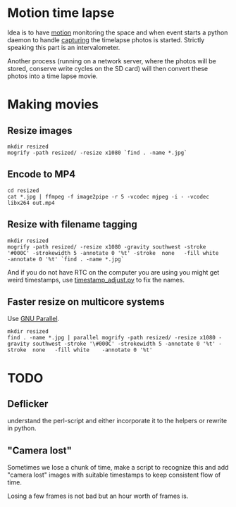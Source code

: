 Motion time lapse
=================

Idea is to have [motion][motionweb] monitoring the space and when event starts a python daemon
to handle [capturing][captureweb] the timelapse photos is started. Strictly speaking this part is 
an intervalometer.

Another process (running on a network server, where the photos will be stored, conserve write cycles on the SD card)
will then convert these photos into a time lapse movie.

[motionweb]: http://www.lavrsen.dk/foswiki/bin/view/Motion
[captureweb]: http://capture.sourceforge.net/

# Making movies

## Resize images

    mkdir resized
    mogrify -path resized/ -resize x1080 `find . -name *.jpg`

## Encode to MP4

    cd resized
    cat *.jpg | ffmpeg -f image2pipe -r 5 -vcodec mjpeg -i - -vcodec libx264 out.mp4

## Resize with filename tagging

    mkdir resized
    mogrify -path resized/ -resize x1080 -gravity southwest -stroke '#000C' -strokewidth 5 -annotate 0 '%t' -stroke  none   -fill white    -annotate 0 '%t' `find . -name *.jpg`

And if you do not have RTC on the computer you are using you might get weird timestamps, use [timestamp_adjust.py](./timestamp_adjust.py) to fix the names.

## Faster resize on multicore systems

Use [GNU Parallel][gnuparallel].

    mkdir resized
    find . -name *.jpg | parallel mogrify -path resized/ -resize x1080 -gravity southwest -stroke '\#000C' -strokewidth 5 -annotate 0 '%t' -stroke  none   -fill white    -annotate 0 '%t'

[gnuparallel]: http://www.gnu.org/software/parallel/

# TODO

## Deflicker

understand the perl-script and either incorporate it to the helpers or rewrite in python.

## "Camera lost"

Sometimes we lose a chunk of time, make a script to recognize this and add "camera lost" images with suitable timestamps to keep consistent flow of time.

Losing a few frames is not bad but an hour worth of frames is.
